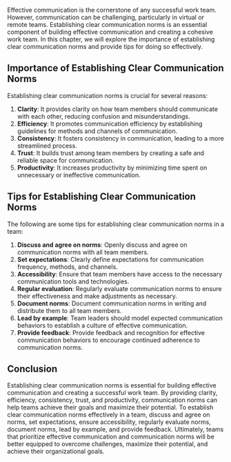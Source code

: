 

Effective communication is the cornerstone of any successful work team. However, communication can be challenging, particularly in virtual or remote teams. Establishing clear communication norms is an essential component of building effective communication and creating a cohesive work team. In this chapter, we will explore the importance of establishing clear communication norms and provide tips for doing so effectively.

## Importance of Establishing Clear Communication Norms

Establishing clear communication norms is crucial for several reasons:

1. **Clarity**: It provides clarity on how team members should communicate with each other, reducing confusion and misunderstandings.
2. **Efficiency**: It promotes communication efficiency by establishing guidelines for methods and channels of communication.
3. **Consistency**: It fosters consistency in communication, leading to a more streamlined process.
4. **Trust**: It builds trust among team members by creating a safe and reliable space for communication.
5. **Productivity**: It increases productivity by minimizing time spent on unnecessary or ineffective communication.

## Tips for Establishing Clear Communication Norms

The following are some tips for establishing clear communication norms in a team:

1. **Discuss and agree on norms**: Openly discuss and agree on communication norms with all team members.
2. **Set expectations**: Clearly define expectations for communication frequency, methods, and channels.
3. **Accessibility**: Ensure that team members have access to the necessary communication tools and technologies.
4. **Regular evaluation**: Regularly evaluate communication norms to ensure their effectiveness and make adjustments as necessary.
5. **Document norms**: Document communication norms in writing and distribute them to all team members.
6. **Lead by example**: Team leaders should model expected communication behaviors to establish a culture of effective communication.
7. **Provide feedback**: Provide feedback and recognition for effective communication behaviors to encourage continued adherence to communication norms.

## Conclusion

Establishing clear communication norms is essential for building effective communication and creating a successful work team. By providing clarity, efficiency, consistency, trust, and productivity, communication norms can help teams achieve their goals and maximize their potential. To establish clear communication norms effectively in a team, discuss and agree on norms, set expectations, ensure accessibility, regularly evaluate norms, document norms, lead by example, and provide feedback. Ultimately, teams that prioritize effective communication and communication norms will be better equipped to overcome challenges, maximize their potential, and achieve their organizational goals.
